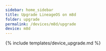 ```yaml
---
sidebar: home_sidebar
title: Upgrade LineageOS on m8d
folder: upgrade
permalink: /devices/m8d/upgrade
device: m8d
---
```

{% include templates/device_upgrade.md %}
